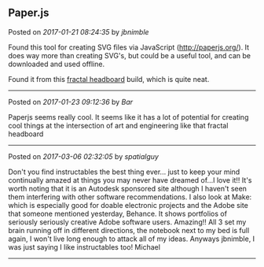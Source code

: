 ## Paper.js
Posted on *2017-01-21 08:24:35* by *jbnimble*

Found this tool for creating SVG files via JavaScript (http://paperjs.org/). It does way more than creating SVG's, but could be a useful tool, and can be downloaded and used offline.

Found it from this [fractal headboard](http://www.instructables.com/id/LED-CNC-Fractal-Headboard/?ALLSTEPS) build, which is quite neat.

---

Posted on *2017-01-23 09:12:36* by *Bar*

Paperjs seems really cool. It seems like it has a lot of potential for creating cool things at the intersection of art and engineering like that fractal headboard

---

Posted on *2017-03-06 02:32:05* by *spatialguy*

Don't you find instructables the best thing ever... just to keep your mind continually amazed at things you may never have dreamed of...I love it!! It's worth noting that it is an Autodesk sponsored site although I haven't seen them interfering with other software recommendations. I also look at Make: which is especially good for doable electronic projects and the Adobe site that someone mentioned yesterday, Behance. It shows portfolios of seriously seriously creative Adobe software users. Amazing!! All 3 set my brain running off in different directions, the notebook next to my bed is full again, I won't live long enough to attack all of my ideas. Anyways jbnimble, I was just saying I like instructables too! Michael

---

